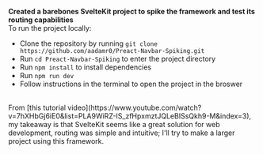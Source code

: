 **Created a barebones SvelteKit project to spike the framework and test its routing capabilities** <br>
To run the project locally:<br>
- Clone the repository by running `git clone https://github.com/aadamr0/Preact-Navbar-Spiking.git`
- Run `cd Preact-Navbar-Spiking` to enter the project directory
- Run `npm install` to install dependencies
- Run `npm run dev`
- Follow instructions in the terminal to open the project in the broswer <br>
<br>
From [this tutorial video](https://www.youtube.com/watch?v=7hXHbGj6iE0&list=PLA9WiRZ-IS_zfHpxmztJQLeBISsQkh9-M&index=3), my takeaway is that SvelteKit seems like a great solution for web development, routing was simple and intuitive; I'll try to make a larger project using this framework.<br>
